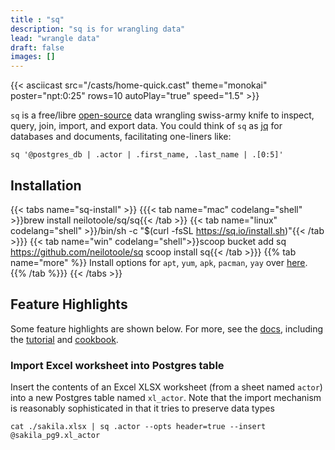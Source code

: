 ```yaml
---
title : "sq"
description: "sq is for wrangling data"
lead: "wrangle data"
draft: false
images: []
---
```


{{< asciicast src="/casts/home-quick.cast" theme="monokai" poster="npt:0:25" rows=10 autoPlay="true" speed="1.5" >}}

`sq` is a free/libre [open-source](https://github.com/neilotoole/sq) data wrangling swiss-army knife
to inspect, query, join, import, and export data. You could think of `sq`
as [jq](https://stedolan.github.io/jq/) for databases and documents, facilitating one-liners
like:

```shell
sq '@postgres_db | .actor | .first_name, .last_name | .[0:5]'
```

## Installation

{{< tabs name="sq-install" >}}
{{{< tab name="mac" codelang="shell" >}}brew install neilotoole/sq/sq{{< /tab >}}
{{< tab name="linux" codelang="shell" >}}/bin/sh -c "$(curl -fsSL https://sq.io/install.sh)"{{< /tab >}}}
{{< tab name="win" codelang="shell">}}scoop bucket add sq https://github.com/neilotoole/sq
scoop install sq{{< /tab >}}}
{{% tab name="more" %}}
Install options for `apt`, `yum`, `apk`, `pacman`, `yay` over [here](/docs/install).
{{% /tab %}}}
{{< /tabs >}}

## Feature Highlights

Some feature highlights are shown below. For more, see the [docs](/docs),
including the [tutorial](/docs/tutorial) and [cookbook](/docs/cookbook).

### Import Excel worksheet into Postgres table

Insert the contents of an Excel XLSX worksheet (from a sheet named `actor`) into
a new Postgres table named `xl_actor`. Note that the import mechanism
is reasonably sophisticated in that it tries to preserve data types

```shell
cat ./sakila.xlsx | sq .actor --opts header=true --insert @sakila_pg9.xl_actor
```
